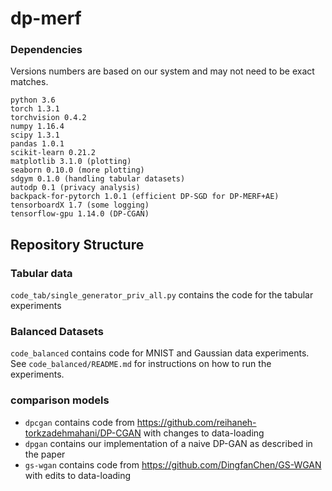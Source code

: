 # dp-merf


### Dependencies
Versions numbers are based on our system and may not need to be exact matches. 

    python 3.6
    torch 1.3.1              
    torchvision 0.4.2
    numpy 1.16.4
    scipy 1.3.1
    pandas 1.0.1
    scikit-learn 0.21.2
    matplotlib 3.1.0 (plotting)
    seaborn 0.10.0 (more plotting)
    sdgym 0.1.0 (handling tabular datasets)
    autodp 0.1 (privacy analysis)
    backpack-for-pytorch 1.0.1 (efficient DP-SGD for DP-MERF+AE)
    tensorboardX 1.7 (some logging)
    tensorflow-gpu 1.14.0 (DP-CGAN)


## Repository Structure

### Tabular data

`code_tab/single_generator_priv_all.py` contains the code for the tabular experiments


### Balanced Datasets
`code_balanced` contains code for MNIST and Gaussian data experiments. See `code_balanced/README.md` for instructions on how to run the experiments.



### comparison models
- `dpcgan` contains code from <https://github.com/reihaneh-torkzadehmahani/DP-CGAN> with changes to data-loading 
- `dpgan` contains our implementation of a naive DP-GAN as described in the paper
- `gs-wgan` contains code from <https://github.com/DingfanChen/GS-WGAN> with edits to data-loading





